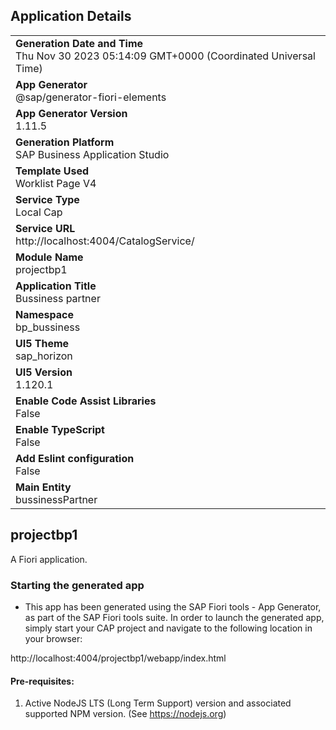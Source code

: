 ## Application Details
|               |
| ------------- |
|**Generation Date and Time**<br>Thu Nov 30 2023 05:14:09 GMT+0000 (Coordinated Universal Time)|
|**App Generator**<br>@sap/generator-fiori-elements|
|**App Generator Version**<br>1.11.5|
|**Generation Platform**<br>SAP Business Application Studio|
|**Template Used**<br>Worklist Page V4|
|**Service Type**<br>Local Cap|
|**Service URL**<br>http://localhost:4004/CatalogService/
|**Module Name**<br>projectbp1|
|**Application Title**<br>Bussiness partner|
|**Namespace**<br>bp_bussiness|
|**UI5 Theme**<br>sap_horizon|
|**UI5 Version**<br>1.120.1|
|**Enable Code Assist Libraries**<br>False|
|**Enable TypeScript**<br>False|
|**Add Eslint configuration**<br>False|
|**Main Entity**<br>bussinessPartner|

## projectbp1

A Fiori application.

### Starting the generated app

-   This app has been generated using the SAP Fiori tools - App Generator, as part of the SAP Fiori tools suite.  In order to launch the generated app, simply start your CAP project and navigate to the following location in your browser:

http://localhost:4004/projectbp1/webapp/index.html

#### Pre-requisites:

1. Active NodeJS LTS (Long Term Support) version and associated supported NPM version.  (See https://nodejs.org)


